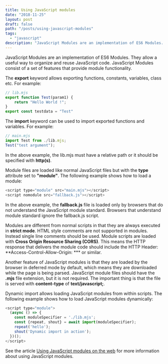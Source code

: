 ```yaml
---
title: Using JavaScript modules
date: "2018-11-25"
layout: post
draft: false
path: "/posts/using-javascript-modules"
tags:
  - "javascript"
description: "JavaScript Modules are an implementation of ES6 Modules. They allow a useful way to organize and reuse JavaScript code. JavaScript Modules consist of a set of features that provide module functionality."
---
```


JavaScript Modules are an implementation of ES6 Modules. They allow a useful way to organize and reuse JavaScript code. JavaScript Modules consist of a set of features that provide module functionality.

The **export** keyword allows exporting functions, constants, variables, class etc. For example:

```js
// lib.mjs
export function Test(param1) {
    return "Hello World !";
}
export const testdata = "Test"
```

The **import** keyword can be used to import exported functions and variables. For example:

```js
// main.mjs
import Test from ./lib.mjs;
Test("test argument");
```

In the above example, the lib.mjs must have a relative path or it should be specified with **http(s)**.

Module files are loaded like normal JavaScript files but with the **type** attribute set to **"module"**. The following example shows how to load a module:

```js
<script type="module" src="main.mjs"></script>
<script nomodule src="fallback.js"></script>
```

In the above example, the **fallback.js** file is loaded only by browsers that do not understand the JavaScript module standard. Browsers that understand module standard ignore the fallback.js script.

Modules are different from normal scripts in that they are always executed in **strict mode**. HTML style comments are not supported in modules. Instead single line comments should be used. Module scripts are loaded with **Cross Origin Resource Sharing (CORS)**. This means the HTTP response that delivers the module code should include the HTTP Header: **Access-Control-Allow-Origin: *** or similar.

Another feature of JavaScript modules is that they are loaded by the browser in deferred mode by default, which means they are downloaded while the page is being parsed. JavaScript module files should have the **.mjs** file extension, but it is not required. The important thing is that the file is served with **content-type** of **text/javascript;**.

Dynamic import allows loading JavaScript modules from within scripts. The following example shows how to load JavaScript modules dynamically:

```js
<script type="module">
  (async () => {
    const moduleSpecifier = './lib.mjs';
    const {repeat, shout} = await import(moduleSpecifier);
    repeat('hello');
    shout('Dynamic import in action');
  })();
</script>
```

See the article [Using JavaScript modules on the web](https://developers.google.com/web/fundamentals/primers/modules) for more information about using JavaScript modules.
